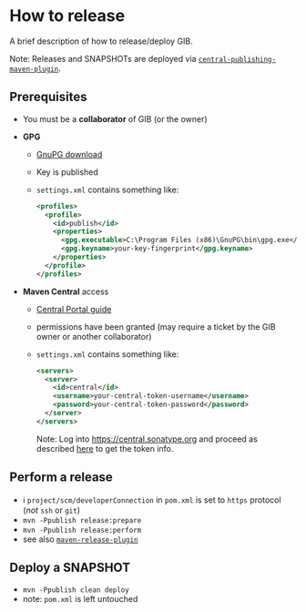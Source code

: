 # How to release

A brief description of how to release/deploy GIB.

Note: Releases and SNAPSHOTs are deployed via [`central-publishing-maven-plugin`](https://central.sonatype.org/publish/publish-portal-maven/).

## Prerequisites

- You must be a **collaborator** of GIB (or the owner)

- **GPG**
  - [GnuPG download](https://www.gnupg.org/download/])

  - Key is published

  - `settings.xml` contains something like:
      ```xml
      <profiles>
        <profile>
          <id>publish</id>
          <properties>
            <gpg.executable>C:\Program Files (x86)\GnuPG\bin\gpg.exe</gpg.executable>
            <gpg.keyname>your-key-fingerprint</gpg.keyname>
          </properties>
        </profile>
      </profiles>
      ```

- **Maven Central** access
  - [Central Portal guide](https://central.sonatype.org/register/central-portal/)

  - permissions have been granted (may require a ticket by the GIB owner or another collaborator)
  
  - `settings.xml` contains something like:
      ```xml
      <servers>
        <server>
          <id>central</id>
          <username>your-central-token-username</username>
          <password>your-central-token-password</password>
        </server>
      </servers>
      ```
      Note: Log into https://central.sonatype.org and proceed as described [here](https://central.sonatype.org/publish/generate-portal-token/) to get the token info.

## Perform a release

- :information_source: `project/scm/developerConnection` in `pom.xml` is set to `https` protocol (_not_ `ssh` or `git`)
- `mvn -Ppublish release:prepare`
- `mvn -Ppublish release:perform`
- see also [`maven-release-plugin`](https://maven.apache.org/maven-release/maven-release-plugin/)

## Deploy a SNAPSHOT

- `mvn -Ppublish clean deploy`
- note: `pom.xml` is left untouched
